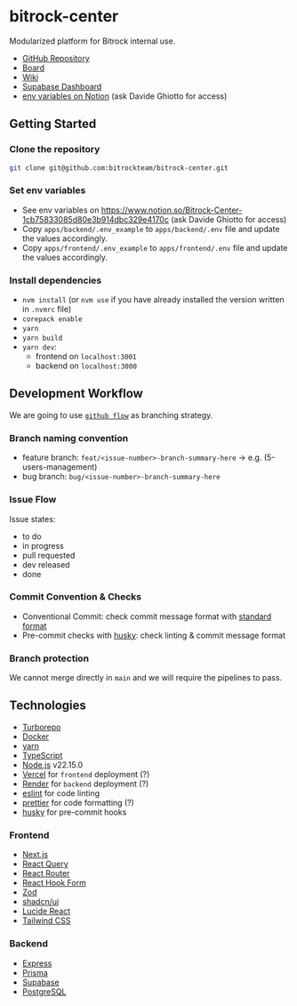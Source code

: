 # bitrock-center

Modularized platform for Bitrock internal use.

- [GitHub Repository](https://github.com/bitrockteam/bitrock-center)
- [Board](https://github.com/orgs/bitrockteam/projects/42/views/1)
- [Wiki](https://github.com/bitrockteam/bitrock-center/wiki)
- [Supabase Dashboard](https://supabase.com/dashboard/project/srefiqyvwyenjzzcqivd)
- [env variables on Notion](https://www.notion.so/Bitrock-Center-1cb75833085d80e3b914dbc329e4170c) (ask Davide Ghiotto
  for access)

## Getting Started

### Clone the repository

```bash
git clone git@github.com:bitrockteam/bitrock-center.git
```

### Set env variables

- See env variables on https://www.notion.so/Bitrock-Center-1cb75833085d80e3b914dbc329e4170c (ask Davide Ghiotto for
  access)
- Copy `apps/backend/.env_example` to `apps/backend/.env` file and update the values accordingly.
- Copy `apps/frontend/.env_example` to `apps/frontend/.env` file and update the values accordingly.

### Install dependencies

- `nvm install` (or `nvm use` if you have already installed the version written in `.nvmrc` file)
- `corepack enable`
- `yarn`
- `yarn build`
- `yarn dev`:
    - frontend on `localhost:3001`
    - backend on `localhost:3000`

## Development Workflow

We are going to use [`github flow`](https://docs.github.com/en/get-started/using-github/github-flow) as branching
strategy.

### Branch naming convention

- feature branch: `feat/<issue-number>-branch-summary-here` -> e.g. (5-users-management)
- bug branch: `bug/<issue-number>-branch-summary-here`

### Issue Flow

Issue states:

- to do
- in progress
- pull requested
- dev released
- done

### Commit Convention & Checks

- Conventional Commit: check commit message format
  with [standard format](https://www.conventionalcommits.org/en/v1.0.0/)
- Pre-commit checks with [husky](https://www.npmjs.com/package/husky): check linting & commit message format

### Branch protection

We cannot merge directly in `main` and we will require the pipelines to pass.

## Technologies

- [Turborepo](https://turborepo.com/docs)
- [Docker](https://www.docker.com/)
- [yarn](https://yarnpkg.com)
- [TypeScript](https://www.typescriptlang.org)
- [Node.js](https://nodejs.org/en/) v22.15.0
- [Vercel](https://vercel.com/) for `frontend` deployment (?)
- [Render](https://render.com/) for `backend` deployment (?)
- [eslint](https://eslint.org/) for code linting
- [prettier](https://prettier.io/) for code formatting (?)
- [husky](https://typicode.github.io/husky) for pre-commit hooks

### Frontend

- [Next.js](https://nextjs.org)
- [React Query](https://tanstack.com/query/latest)
- [React Router](https://reactrouter.com/en/main)
- [React Hook Form](https://react-hook-form.com/)
- [Zod](https://zod.dev/)
- [shadcn/ui](https://ui.shadcn.com)
- [Lucide React](https://lucide.dev)
- [Tailwind CSS](https://tailwindcss.com)

### Backend

- [Express](https://expressjs.com)
- [Prisma](https://www.prisma.io)
- [Supabase](https://supabase.com)
- [PostgreSQL](https://www.postgresql.org)

